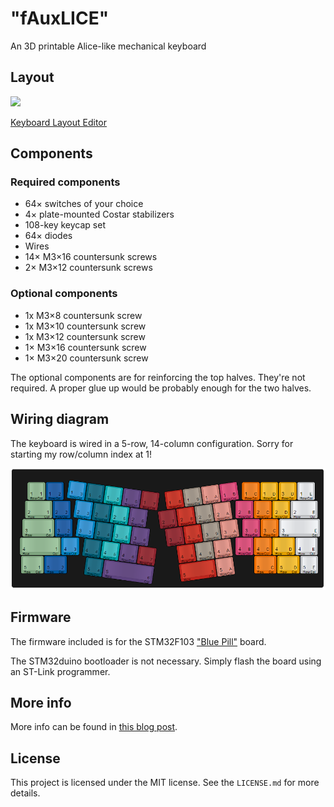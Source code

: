 # "fAuxLICE"

An 3D printable Alice-like mechanical keyboard

## Layout

![](https://ramonimbao.github.io/images/alice-like-keeb/layout.png)

[Keyboard Layout Editor](http://www.keyboard-layout-editor.com/#/gists/7f17a55de07d88c1f975089b07f053b1)

## Components

### Required components

- 64× switches of your choice
- 4× plate-mounted Costar stabilizers
- 108-key keycap set
- 64× diodes
- Wires
- 14× M3×16 countersunk screws
- 2× M3×12 countersunk screws

### Optional components

- 1x M3×8 countersunk screw
- 1x M3×10 countersunk screw
- 1x M3×12 countersunk screw
- 1× M3×16 countersunk screw
- 1× M3×20 countersunk screw

The optional components are for reinforcing the top halves. They're not required. A proper glue up would be probably enough for the two halves.

## Wiring diagram

The keyboard is wired in a 5-row, 14-column configuration. Sorry for starting my row/column index at 1!

![](images/wiring-diagram.png)

## Firmware

The firmware included is for the STM32F103 ["Blue Pill"](https://wiki.stm32duino.com/index.php?title=Blue_Pill) board.

The STM32duino bootloader is not necessary. Simply flash the board using an ST-Link programmer.

## More info

More info can be found in [this blog post](https://ramonimbao.github.io/alice-like-keyboard/).

## License

This project is licensed under the MIT license. See the `LICENSE.md` for more details.